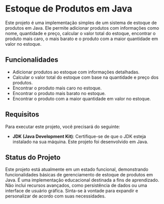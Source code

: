 # Estoque de Produtos em Java
Este projeto é uma implementação simples de um sistema de estoque de produtos em Java. Ele permite adicionar produtos com informações como nome, quantidade e preço, calcular o valor total do estoque, encontrar o produto mais caro, o mais barato e o produto com a maior quantidade em valor no estoque.

## Funcionalidades
- Adicionar produtos ao estoque com informações detalhadas.
- Calcular o valor total do estoque com base na quantidade e preço dos produtos.
- Encontrar o produto mais caro no estoque.
- Encontrar o produto mais barato no estoque.
- Encontrar o produto com a maior quantidade em valor no estoque.

## Requisitos
Para executar este projeto, você precisará do seguinte:
- **JDK (Java Development Kit)**: Certifique-se de que o JDK esteja instalado na sua máquina. Este projeto foi desenvolvido em Java.

## Status do Projeto
Este projeto está atualmente em um estado funcional, demonstrando funcionalidades básicas de gerenciamento de estoque de produtos em Java. É uma implementação educacional destinada a fins de aprendizado. Não inclui recursos avançados, como persistência de dados ou uma interface de usuário gráfica. Sinta-se à vontade para expandir e personalizar de acordo com suas necessidades.
